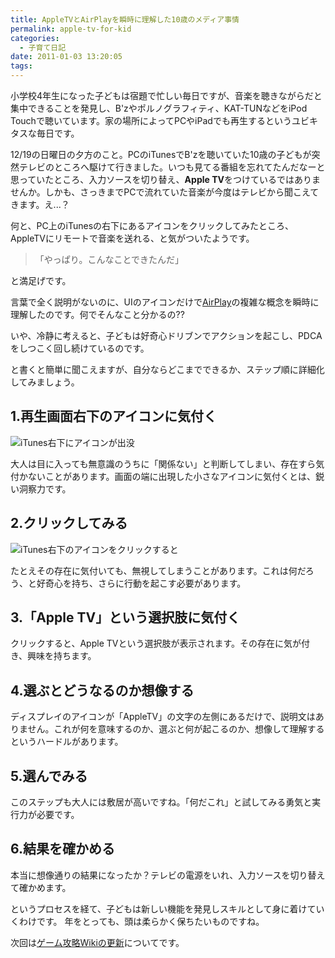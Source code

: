 ```yaml
---
title: AppleTVとAirPlayを瞬時に理解した10歳のメディア事情
permalink: apple-tv-for-kid
categories:
  - 子育て日記
date: 2011-01-03 13:20:05
tags:
---
```


小学校4年生になった子どもは宿題で忙しい毎日ですが、音楽を聴きながらだと集中できることを発見し、B'zやポルノグラフィティ、KAT-TUNなどをiPod Touchで聴いています。家の場所によってPCやiPadでも再生するというユビキタスな毎日です。

12/19の日曜日の夕方のこと。PCのiTunesでB'zを聴いていた10歳の子どもが突然テレビのところへ駆けて行きました。いつも見てる番組を忘れてたんだなーと思っていたところ、入力ソースを切り替え、**Apple TV**をつけているではありませんか。しかも、さっきまでPCで流れていた音楽が今度はテレビから聞こえてきます。え...？

何と、PC上のiTunesの右下にあるアイコンをクリックしてみたところ、AppleTVにリモートで音楽を送れる、と気がついたようです。

> 「やっぱり。こんなことできたんだ」

と満足げです。

言葉で全く説明がないのに、UIのアイコンだけで[AirPlay](http://www.apple.com/jp/itunes/airplay/)の複雑な概念を瞬時に理解したのです。何でそんなこと分かるの??

いや、冷静に考えると、子どもは好奇心ドリブンでアクションを起こし、PDCAをしつこく回し続けているのです。

と書くと簡単に聞こえますが、自分ならどこまでできるか、ステップ順に詳細化してみましょう。

## 1.再生画面右下のアイコンに気付く

![iTunes右下にアイコンが出没](/images/ia-kid/201012-itunes.png)

大人は目に入っても無意識のうちに「関係ない」と判断してしまい、存在すら気付かないことがあります。画面の端に出現した小さなアイコンに気付くとは、鋭い洞察力です。

## 2.クリックしてみる

![iTunes右下のアイコンをクリックすると](/images/ia-kid/201012-itunes-apple-tv.png)

たとえその存在に気付いても、無視してしまうことがあります。これは何だろう、と好奇心を持ち、さらに行動を起こす必要があります。

## 3.「Apple TV」という選択肢に気付く

クリックすると、Apple TVという選択肢が表示されます。その存在に気が付き、興味を持ちます。

## 4.選ぶとどうなるのか想像する

ディスプレイのアイコンが「AppleTV」の文字の左側にあるだけで、説明文はありません。これが何を意味するのか、選ぶと何が起こるのか、想像して理解するというハードルがあります。

## 5.選んでみる

このステップも大人には敷居が高いですね。「何だこれ」と試してみる勇気と実行力が必要です。

## 6.結果を確かめる

本当に想像通りの結果になったか？テレビの電源をいれ、入力ソースを切り替えて確かめます。

というプロセスを経て、子どもは新しい機能を発見しスキルとして身に着けていくわけです。
年をとっても、頭は柔らかく保ちたいものですね。

次回は[ゲーム攻略Wikiの更新](../10-year-kid-updates-wiki/)についてです。